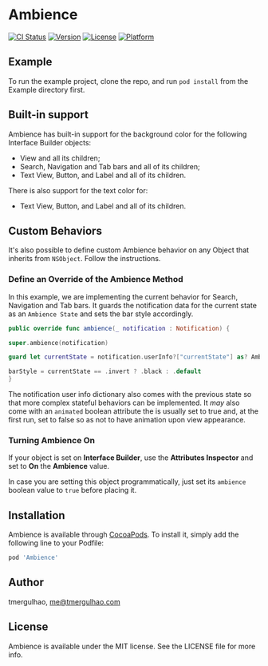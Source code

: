 # Ambience

[![CI Status](http://img.shields.io/travis/tmergulhao/Ambience.svg?style=flat)](https://travis-ci.org/tmergulhao/Ambience)
[![Version](https://img.shields.io/cocoapods/v/Ambience.svg?style=flat)](http://cocoapods.org/pods/Ambience)
[![License](https://img.shields.io/cocoapods/l/Ambience.svg?style=flat)](http://cocoapods.org/pods/Ambience)
[![Platform](https://img.shields.io/cocoapods/p/Ambience.svg?style=flat)](http://cocoapods.org/pods/Ambience)

## Example

To run the example project, clone the repo, and run `pod install` from the Example directory first.

## Built-in support

Ambience has built-in support for the background color for the following Interface Builder objects:

- View and all its children;
- Search, Navigation and Tab bars and all of its children;
- Text View, Button, and Label and all of its children.

There is also support for the text color for:

- Text View, Button, and Label and all of its children.

## Custom Behaviors

It's also possible to define custom Ambience behavior on any Object that inherits from `NSObject`. Follow the instructions.

### Define an Override of the Ambience Method

In this example, we are implementing the current behavior for Search, Navigation and Tab bars. It guards the notification data for the current state as an `Ambience State` and sets the bar style accordingly.

```swift
public override func ambience(_ notification : Notification) {

super.ambience(notification)

guard let currentState = notification.userInfo?["currentState"] as? AmbienceState else { return }

barStyle = currentState == .invert ? .black : .default
}
```

The notification user info dictionary also comes with the previous state so that more complex stateful behaviors can be implemented. It _may_ also come with an `animated` boolean attribute the is usually set to true and, at the first run, set to false so as not to have animation upon view appearance.

### Turning Ambience On

If your object is set on **Interface Builder**, use the **Attributes Inspector** and set to **On** the **Ambience** value.

In case you are setting this object programmatically, just set its `ambience` boolean value to `true` before placing it.

## Installation

Ambience is available through [CocoaPods](http://cocoapods.org). To install
it, simply add the following line to your Podfile:

```ruby
pod 'Ambience'
```

## Author

tmergulhao, me@tmergulhao.com

## License

Ambience is available under the MIT license. See the LICENSE file for more info.
